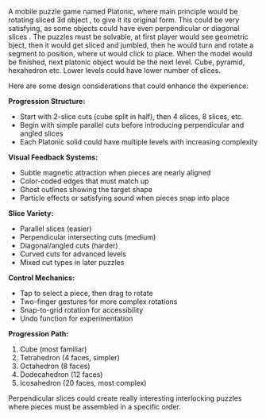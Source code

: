 A mobile puzzle game named Platonic, where main principle would be rotating sliced 3d object , to give it its original form. This could be very satisfying, as some objects could have even perpendicular or diagonal slices . The puzzles must be solvable, at first player would see geometric bject, then it would get sliced and jumbled, then he would turn and rotate a segment to position, where ut would click to place. When the model would be finished, next platonic object would be the next level. Cube, pyramid, hexahedron etc. Lower levels could have lower number of slices.

Here are some design considerations that could enhance the experience:

**Progression Structure:**
- Start with 2-slice cuts (cube split in half), then 4 slices, 8 slices, etc.
- Begin with simple parallel cuts before introducing perpendicular and angled slices
- Each Platonic solid could have multiple levels with increasing complexity

**Visual Feedback Systems:**
- Subtle magnetic attraction when pieces are nearly aligned
- Color-coded edges that must match up
- Ghost outlines showing the target shape
- Particle effects or satisfying sound when pieces snap into place

**Slice Variety:**
- Parallel slices (easier)
- Perpendicular intersecting cuts (medium)
- Diagonal/angled cuts (harder)
- Curved cuts for advanced levels
- Mixed cut types in later puzzles

**Control Mechanics:**
- Tap to select a piece, then drag to rotate
- Two-finger gestures for more complex rotations
- Snap-to-grid rotation for accessibility
- Undo function for experimentation

**Progression Path:**
1. Cube (most familiar)
2. Tetrahedron (4 faces, simpler)
3. Octahedron (8 faces)
4. Dodecahedron (12 faces)
5. Icosahedron (20 faces, most complex)

Perpendicular slices could create really interesting interlocking puzzles where pieces must be assembled in a specific order. 
